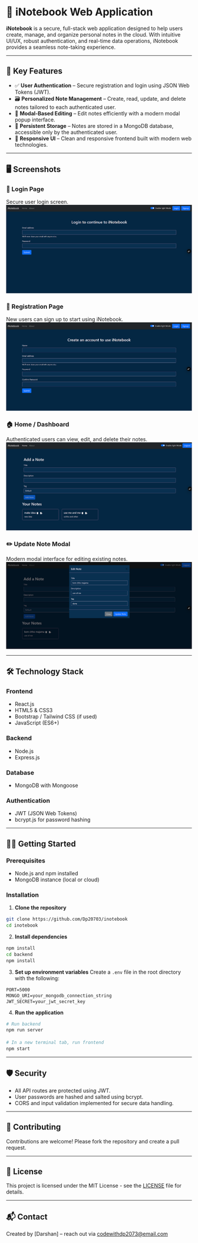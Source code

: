 # 📓 iNotebook Web Application

**iNotebook** is a secure, full-stack web application designed to help users create, manage, and organize personal notes in the cloud. With intuitive UI/UX, robust authentication, and real-time data operations, iNotebook provides a seamless note-taking experience.

---

## 🌟 Key Features

- ✅ **User Authentication** – Secure registration and login using JSON Web Tokens (JWT).
- 🗃️ **Personalized Note Management** – Create, read, update, and delete notes tailored to each authenticated user.
- 🧠 **Modal-Based Editing** – Edit notes efficiently with a modern modal popup interface.
- 💾 **Persistent Storage** – Notes are stored in a MongoDB database, accessible only by the authenticated user.
- 📱 **Responsive UI** – Clean and responsive frontend built with modern web technologies.

---

## 🖥️ Screenshots

### 🔐 Login Page

Secure user login screen.
![Login Page](./public/images/Screenshots/Login.png)

### 📝 Registration Page

New users can sign up to start using iNotebook.
![Registration Page](./public/images/Screenshots/Registration.png)

### 🏠 Home / Dashboard

Authenticated users can view, edit, and delete their notes.
![Home Dashboard](./public/images/Screenshots/Home.png)

### ✏️ Update Note Modal

Modern modal interface for editing existing notes.
![Update Modal](./public/images/Screenshots/UpdateModal.png)

---

## 🛠️ Technology Stack

### Frontend

- React.js
- HTML5 & CSS3
- Bootstrap / Tailwind CSS (if used)
- JavaScript (ES6+)

### Backend

- Node.js
- Express.js

### Database

- MongoDB with Mongoose

### Authentication

- JWT (JSON Web Tokens)
- bcrypt.js for password hashing

---

## 🧑‍💻 Getting Started

### Prerequisites

- Node.js and npm installed
- MongoDB instance (local or cloud)

### Installation

1. **Clone the repository**

```bash
git clone https://github.com/Dp20703/inotebook
cd inotebook
```

2. **Install dependencies**

```bash
npm install
cd backend
npm install
```

3. **Set up environment variables**
   Create a `.env` file in the root directory with the following:

```env
PORT=5000
MONGO_URI=your_mongodb_connection_string
JWT_SECRET=your_jwt_secret_key
```

4. **Run the application**

```bash
# Run backend
npm run server

# In a new terminal tab, run frontend
npm start
```

---

## 🛡️ Security

- All API routes are protected using JWT.
- User passwords are hashed and salted using bcrypt.
- CORS and input validation implemented for secure data handling.

---

## 🤝 Contributing

Contributions are welcome! Please fork the repository and create a pull request.

---

## 📄 License

This project is licensed under the MIT License - see the [LICENSE](/LICENSE) file for details.

---

## 📬 Contact

Created by [Darshan] – reach out via [codewithdp2073@email.com](mailto:codewithdp2073@email.com)

